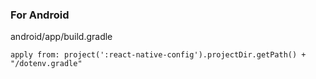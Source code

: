 
### For Android

android/app/build.gradle

`apply from: project(':react-native-config').projectDir.getPath() + "/dotenv.gradle"`
